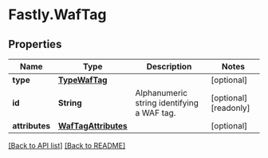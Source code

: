 # Fastly.WafTag

## Properties

Name | Type | Description | Notes
------------ | ------------- | ------------- | -------------
**type** | [**TypeWafTag**](TypeWafTag.md) |  | [optional] 
**id** | **String** | Alphanumeric string identifying a WAF tag. | [optional] [readonly] 
**attributes** | [**WafTagAttributes**](WafTagAttributes.md) |  | [optional] 


[[Back to API list]](../../README.md#endpoints) [[Back to README]](../../README.md)
